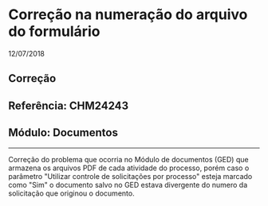 # Correção na numeração do arquivo do formulário
12/07/2018
## Correção
## Referência: CHM24243
## Módulo: Documentos
***

Correção do problema que ocorria no Módulo de documentos (GED) que armazena os arquivos PDF de cada atividade do processo, porém caso o parâmetro "Utilizar controle de solicitações por processo" esteja marcado como "Sim" o documento salvo no GED estava divergente do numero da solicitação que originou o documento.
